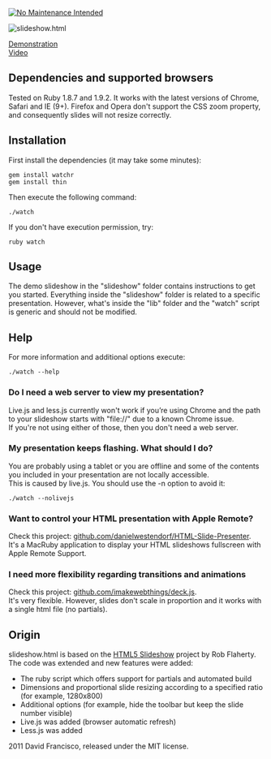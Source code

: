 [![No Maintenance Intended](http://unmaintained.tech/badge.svg)](http://unmaintained.tech/)

![slideshow.html](http://dmfranc.com/assets/slideshow.png)

[Demonstration](http://dmfrancisco.github.com/slideshow.html/)  
[Video](http://vimeo.com/davidfrancisco/slideshow/)


## Dependencies and supported browsers

Tested on Ruby 1.8.7 and 1.9.2.
It works with the latest versions of Chrome, Safari and IE (9+).
Firefox and Opera don't support the CSS zoom property, and consequently slides will not resize correctly.


## Installation

First install the dependencies (it may take some minutes):

```
gem install watchr
gem install thin
```

Then execute the following command:

```
./watch
```

If you don't have execution permission, try:

```
ruby watch
```


## Usage

The demo slideshow in the "slideshow" folder contains instructions to get you started.
Everything inside the "slideshow" folder is related to a specific presentation.
However, what's inside the "lib" folder and the "watch" script is generic and should not be modified.


## Help

For more information and additional options execute:

```
./watch --help
```

### Do I need a web server to view my presentation?

Live.js and less.js currently won't work if you’re using Chrome and the path to your slideshow starts with "file://" due to a known Chrome issue.  
If you're not using either of those, then you don't need a web server.

### My presentation keeps flashing. What should I do?

You are probably using a tablet or you are offline and some of the contents you included in your presentation are not locally accessible.  
This is caused by live.js. You should use the -n option to avoid it:

```
./watch --nolivejs
```

### Want to control your HTML presentation with Apple Remote?

Check this project: [github.com/danielwestendorf/HTML-Slide-Presenter](https://github.com/danielwestendorf/HTML-Slide-Presenter).  
It's a MacRuby application to display your HTML slideshows fullscreen with Apple Remote Support.

### I need more flexibility regarding transitions and animations

Check this project: [github.com/imakewebthings/deck.js](https://github.com/imakewebthings/deck.js).  
It's very flexible. However, slides don't scale in proportion and it works with a single html file (no partials).


## Origin

slideshow.html is based on the [HTML5 Slideshow](https://github.com/robflaherty/html-slideshow) project by Rob Flaherty. The code was extended and new features were added:

* The ruby script which offers support for partials and automated build
* Dimensions and proportional slide resizing according to a specified ratio (for example, 1280x800)
* Additional options (for example, hide the toolbar but keep the slide number visible)
* Live.js was added (browser automatic refresh)
* Less.js was added


2011 David Francisco, released under the MIT license.
